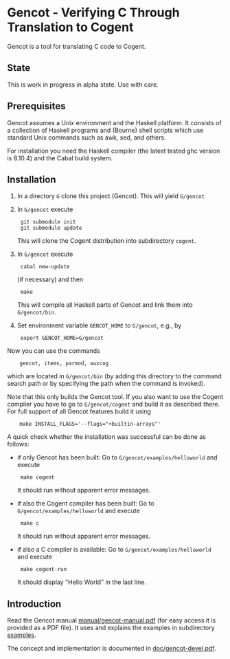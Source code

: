 Gencot - Verifying C Through Translation to Cogent
==================================================

Gencot is a tool for translating C code to Cogent.

State
-----

This is work in progress in alpha state. Use with care.

Prerequisites
-------------

Gencot assumes a Unix environment and the Haskell platform. It consists of a collection of Haskell programs and (Bourne) shell scripts which use standard Unix commands such as awk, sed, and others.

For installation you need the Haskell compiler (the latest tested ghc version is 8.10.4) and the Cabal build system.

Installation
------------

1. In a directory `G` clone this project (Gencot).
    This will yield `G/gencot`
2. In `G/gencot` execute

        git submodule init
        git submodule update
    This will clone the Cogent distribution into subdirectory `cogent`.
3. In `G/gencot` execute

        cabal new-update
    (if necessary) and then
    
        make
    This will compile all Haskell parts of Gencot and link them into `G/gencot/bin`.
4. Set environment variable `GENCOT_HOME` to `G/gencot`, e.g., by

        export GENCOT_HOME=G/gencot

Now you can use the commands

        gencot, items, parmod, auxcog
which are located in `G/gencot/bin` (by adding this directory to the command search path or by specifying the path when the command is invoked).

Note that this only builds the Gencot tool. If you also want to use the Cogent compiler you have to go to `G/gencot/cogent` and
build it as described there. For full support of all Gencot features build it using

        make INSTALL_FLAGS='--flags="+builtin-arrays"'

A quick check whether the installation was successful can be done as follows:

- if only Gencot has been built:
   Go to `G/gencot/examples/helloworld` and execute 

       make cogent
    It should run without apparent error messages.

- if also the Cogent compiler has been built:
   Go to `G/gencot/examples/helloworld` and execute

       make c
    It should run without apparent error messages.

- if also a C compiler is available:
   Go to `G/gencot/examples/helloworld` and execute 

       make cogent-run
    It should display "Hello World" in the last line.

Introduction
------------

Read the Gencot manual [manual/gencot-manual.pdf](manual/gencot-manual.pdf) (for easy access it is provided as a PDF file). 
It uses and explains the examples in subdirectory [examples](examples).

The concept and implementation is documented in [doc/gencot-devel.pdf](doc/gencot-devel.pdf).
